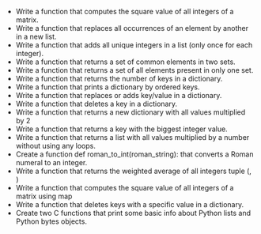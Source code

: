 - Write a function that computes the square value of all integers of a matrix.  
- Write a function that replaces all occurrences of an element by another in a new list.  
- Write a function that adds all unique integers in a list (only once for each integer).  
- Write a function that returns a set of common elements in two sets.  
- Write a function that returns a set of all elements present in only one set.  
- Write a function that returns the number of keys in a dictionary.  
- Write a function that prints a dictionary by ordered keys.  
- Write a function that replaces or adds key/value in a dictionary.  
- Write a function that deletes a key in a dictionary.  
- Write a function that returns a new dictionary with all values multiplied by 2  
- Write a function that returns a key with the biggest integer value.  
- Write a function that returns a list with all values multiplied by a number without using any loops.  
- Create a function def roman_to_int(roman_string): that converts a Roman numeral to an integer.  
- Write a function that returns the weighted average of all integers tuple (<score>, <weight>)  
- Write a function that computes the square value of all integers of a matrix using map  
- Write a function that deletes keys with a specific value in a dictionary.  
- Create two C functions that print some basic info about Python lists and Python bytes objects.
